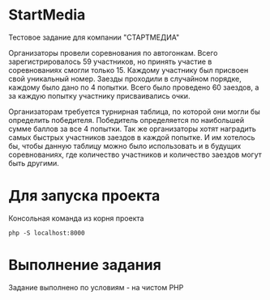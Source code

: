 # StartMedia
Тестовое задание для компании "СТАРТМЕДИА"

Организаторы провели соревнования по автогонкам. Всего зарегистрировалось
59 участников, но принять участие в соревнованиях смогли только 15. Каждому участнику
был присвоен свой уникальный номер. Заезды проходили в случайном порядке, каждому было
дано по 4 попытки. Всего было проведено 60 заездов, а за каждую попытку участнику
присваивались очки.

Организаторам требуется турнирная таблица, по которой они могли бы определить
победителя. Победитель определяется по наибольшей сумме баллов за все 4 попытки.
Так же организаторы хотят наградить самых быстрых участников заездов в
каждой попытке. И им хотелось бы, чтобы данную таблицу можно было использовать и
в будущих соревнованиях, где количество участников и количество заездов могут быть
другими.

# Для запуска проекта
Консольная команда из корня проекта
```
php -S localhost:8000
```

# Выполнение задания
Задание выполнено по условиям - на чистом PHP
